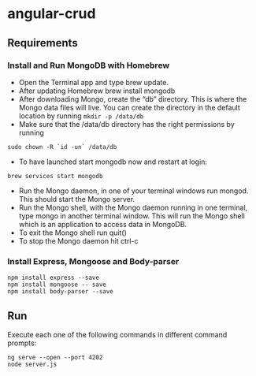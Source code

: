# angular-crud

## Requirements

### Install and Run MongoDB with Homebrew

- Open the Terminal app and type brew update.
- After updating Homebrew brew install mongodb
- After downloading Mongo, create the “db” directory. This is where the Mongo data files will live. You can create the directory in the default location by running `mkdir -p /data/db`
- Make sure that the /data/db directory has the right permissions by running

```
sudo chown -R `id -un` /data/db
```

- To have launched start mongodb now and restart at login:

```
brew services start mongodb
```

- Run the Mongo daemon, in one of your terminal windows run mongod. This should start the Mongo server.
- Run the Mongo shell, with the Mongo daemon running in one terminal, type mongo in another terminal window. This will run the Mongo shell which is an application to access data in MongoDB.
- To exit the Mongo shell run quit()
- To stop the Mongo daemon hit ctrl-c

### Install Express, Mongoose and Body-parser

```
npm install express --save
npm install mongoose -- save
npm install body-parser --save
```

## Run

Execute each one of the following commands in different command prompts:

```
ng serve --open --port 4202
node server.js
```